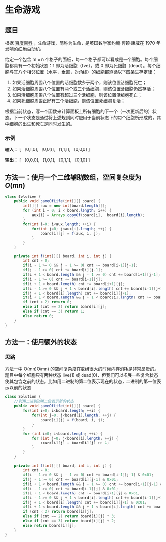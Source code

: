 # 生命游戏

## 题目

根据 [百度百科](https://baike.baidu.com/item/%E7%94%9F%E5%91%BD%E6%B8%B8%E6%88%8F/2926434?fr=aladdin) ，生命游戏，简称为生命，是英国数学家约翰·何顿·康威在 1970 年发明的细胞自动机。

给定一个包含 m × n 个格子的面板，每一个格子都可以看成是一个细胞。每个细胞都具有一个初始状态：1 即为活细胞（live），或 0 即为死细胞（dead）。每个细胞与其八个相邻位置（水平，垂直，对角线）的细胞都遵循以下四条生存定律：

1. 如果活细胞周围八个位置的活细胞数少于两个，则该位置活细胞死亡；
2. 如果活细胞周围八个位置有两个或三个活细胞，则该位置活细胞仍然存活；
3. 如果活细胞周围八个位置有超过三个活细胞，则该位置活细胞死亡；
4. 如果死细胞周围正好有三个活细胞，则该位置死细胞复活；

根据当前状态，写一个函数来计算面板上所有细胞的下一个（一次更新后的）状态。下一个状态是通过将上述规则同时应用于当前状态下的每个细胞所形成的，其中细胞的出生和死亡是同时发生的。

### 示例

__输入：__ 
[
  [0,1,0],
  [0,0,1],
  [1,1,1],
  [0,0,0]
]

__输出：__
[
  [0,0,0],
  [1,0,1],
  [0,1,1],
  [0,1,0]
]

## 方法一：使用一个二维辅助数组，空间复杂度为$O(mn)$

```java
class Solution {
    public void gameOfLife(int[][] board) {
        int[][] aux = new int[board.length][];
        for (int i = 0; i < board.length; i++) {
            aux[i] = Arrays.copyOf(board[i],  board[i].length);
        }
        for(int i=0; i<aux.length; ++i) {
            for(int j=0; j<aux[i].length; ++j) {
                board[i][j] = f(aux, i, j);
            }
        }
    }

    private int f(int[][] board, int i, int j) {
        int cnt = 0;
        if(i - 1 >= 0 && j - 1 >= 0) cnt += board[i-1][j-1];
        if(j - 1 >= 0) cnt += board[i][j-1];
        if(i + 1 < board.length && j - 1 >= 0) cnt += board[i+1][j-1];
        if(i - 1 >= 0) cnt += board[i-1][j];
        if(i + 1 < board.length) cnt += board[i+1][j];
        if(i - 1 >= 0 && j + 1 < board[i].length) cnt += board[i-1][j+1];
        if(j + 1 < board[i].length) cnt += board[i][j+1];
        if(i + 1 < board.length && j + 1 < board[i].length) cnt += board[i+1][j+1];
        if (cnt < 2) return 0;
        else if (cnt == 2) return board[i][j];
        else if (cnt == 3) return 1;
        else return 0;
    }
}
```

## 方法一：使用额外的状态

### 思路

方法一中 O(mn)O(mn) 的空间复杂度在数组很大的时候内存消耗是非常昂贵的。题目中每个细胞只有两种状态 live(1) 或 dead(0)，但我们可以拓展一些复合状态使其包含之前的状态。比如用二进制的第二位表示现在的状态，二进制的第一位表示以前的状态

```java
class Solution {
    //利用二进制的第二位表示新的状态
    public void gameOfLife(int[][] board) {
        for(int i=0; i<board.length; ++i) {
            for(int j=0; j<board[i].length; ++j) {
                board[i][j] = f(board, i, j);
            }
        }
        for (int i=0; i<board.length; ++i) {
            for (int j=0; j<board[i].length; ++j) {
                board[i][j] = board[i][j] >> 1;
            }
        }
    }

    private int f(int[][] board, int i, int j) {
        int cnt = 0;
        if(i - 1 >= 0 && j - 1 >= 0) cnt += board[i-1][j-1] & 0x01;
        if(j - 1 >= 0) cnt += board[i][j-1] & 0x01;
        if(i + 1 < board.length && j - 1 >= 0) cnt += board[i+1][j-1] & 0x01;
        if(i - 1 >= 0) cnt += board[i-1][j] & 0x01;
        if(i + 1 < board.length) cnt += board[i+1][j] & 0x01;
        if(i - 1 >= 0 && j + 1 < board[i].length) cnt += board[i-1][j+1] & 0x01;
        if(j + 1 < board[i].length) cnt += board[i][j+1] & 0x01;
        if(i + 1 < board.length && j + 1 < board[i].length) cnt += board[i+1][j+1] & 0x01;
        if (cnt < 2) return board[i][j];
        else if (cnt == 2) return board[i][j] * 3;
        else if (cnt == 3) return board[i][j] + 2;
        else return board[i][j];
    }
}
```
